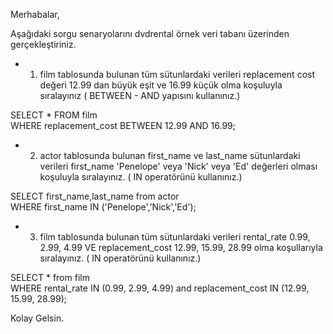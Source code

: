 Merhabalar,

Aşağıdaki sorgu senaryolarını dvdrental örnek veri tabanı üzerinden gerçekleştiriniz.

* 1. film tablosunda bulunan tüm sütunlardaki verileri replacement cost değeri 12.99 dan büyük eşit ve 16.99 küçük olma koşuluyla sıralayınız ( BETWEEN - AND yapısını kullanınız.)

SELECT * FROM film  
WHERE replacement_cost BETWEEN 12.99 AND 16.99;

* 2. actor tablosunda bulunan first_name ve last_name sütunlardaki verileri first_name 'Penelope' veya 'Nick' veya 'Ed' değerleri olması koşuluyla sıralayınız. ( IN operatörünü kullanınız.)

SELECT first_name,last_name from actor  
WHERE first_name IN ('Penelope','Nick','Ed');

* 3.	film tablosunda bulunan tüm sütunlardaki verileri rental_rate 0.99, 2.99, 4.99 VE replacement_cost 12.99, 15.99, 28.99 olma koşullarıyla sıralayınız. ( IN operatörünü kullanınız.)

SELECT * from film  
WHERE rental_rate IN (0.99, 2.99, 4.99) and replacement_cost IN (12.99, 15.99, 28.99);

Kolay Gelsin.
